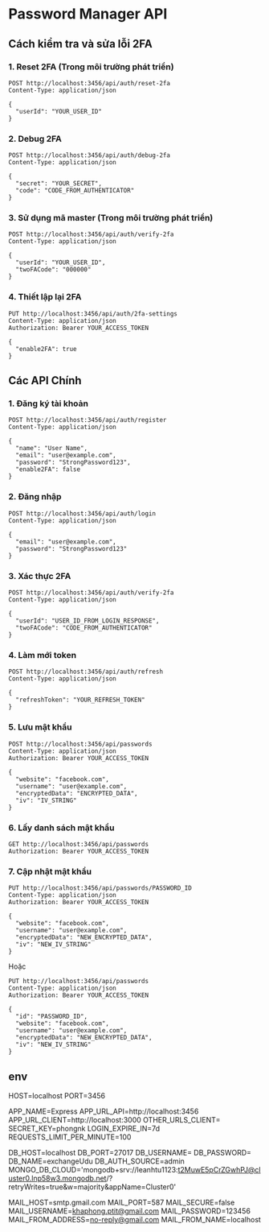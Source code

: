 # Password Manager API

## Cách kiểm tra và sửa lỗi 2FA

### 1. Reset 2FA (Trong môi trường phát triển)

```http
POST http://localhost:3456/api/auth/reset-2fa
Content-Type: application/json

{
  "userId": "YOUR_USER_ID"
}
```

### 2. Debug 2FA

```http
POST http://localhost:3456/api/auth/debug-2fa
Content-Type: application/json

{
  "secret": "YOUR_SECRET",
  "code": "CODE_FROM_AUTHENTICATOR"
}
```

### 3. Sử dụng mã master (Trong môi trường phát triển)

```http
POST http://localhost:3456/api/auth/verify-2fa
Content-Type: application/json

{
  "userId": "YOUR_USER_ID",
  "twoFACode": "000000"
}
```

### 4. Thiết lập lại 2FA

```http
PUT http://localhost:3456/api/auth/2fa-settings
Content-Type: application/json
Authorization: Bearer YOUR_ACCESS_TOKEN

{
  "enable2FA": true
}
```

## Các API Chính

### 1. Đăng ký tài khoản

```http
POST http://localhost:3456/api/auth/register
Content-Type: application/json

{
  "name": "User Name",
  "email": "user@example.com",
  "password": "StrongPassword123",
  "enable2FA": false
}
```

### 2. Đăng nhập

```http
POST http://localhost:3456/api/auth/login
Content-Type: application/json

{
  "email": "user@example.com",
  "password": "StrongPassword123"
}
```

### 3. Xác thực 2FA

```http
POST http://localhost:3456/api/auth/verify-2fa
Content-Type: application/json

{
  "userId": "USER_ID_FROM_LOGIN_RESPONSE",
  "twoFACode": "CODE_FROM_AUTHENTICATOR"
}
```

### 4. Làm mới token

```http
POST http://localhost:3456/api/auth/refresh
Content-Type: application/json

{
  "refreshToken": "YOUR_REFRESH_TOKEN"
}
```

### 5. Lưu mật khẩu

```http
POST http://localhost:3456/api/passwords
Content-Type: application/json
Authorization: Bearer YOUR_ACCESS_TOKEN

{
  "website": "facebook.com",
  "username": "user@example.com",
  "encryptedData": "ENCRYPTED_DATA",
  "iv": "IV_STRING"
}
```

### 6. Lấy danh sách mật khẩu

```http
GET http://localhost:3456/api/passwords
Authorization: Bearer YOUR_ACCESS_TOKEN
```

### 7. Cập nhật mật khẩu

```http
PUT http://localhost:3456/api/passwords/PASSWORD_ID
Content-Type: application/json
Authorization: Bearer YOUR_ACCESS_TOKEN

{
  "website": "facebook.com",
  "username": "user@example.com",
  "encryptedData": "NEW_ENCRYPTED_DATA",
  "iv": "NEW_IV_STRING"
}
```

Hoặc

```http
PUT http://localhost:3456/api/passwords
Content-Type: application/json
Authorization: Bearer YOUR_ACCESS_TOKEN

{
  "id": "PASSWORD_ID",
  "website": "facebook.com",
  "username": "user@example.com",
  "encryptedData": "NEW_ENCRYPTED_DATA",
  "iv": "NEW_IV_STRING"
}
```

## env

HOST=localhost
PORT=3456

APP_NAME=Express
APP_URL_API=http://localhost:3456
APP_URL_CLIENT=http://localhost:3000
OTHER_URLS_CLIENT=
SECRET_KEY=phongnk
LOGIN_EXPIRE_IN=7d
REQUESTS_LIMIT_PER_MINUTE=100

DB_HOST=localhost
DB_PORT=27017
DB_USERNAME=
DB_PASSWORD=
DB_NAME=exchangeUdu
DB_AUTH_SOURCE=admin
MONGO_DB_CLOUD='mongodb+srv://leanhtu1123:t2MuwE5pCrZGwhPJ@cluster0.lnp58w3.mongodb.net/?retryWrites=true&w=majority&appName=Cluster0'

MAIL_HOST=smtp.gmail.com
MAIL_PORT=587
MAIL_SECURE=false
MAIL_USERNAME=khaphong.ptit@gmail.com
MAIL_PASSWORD=123456
MAIL_FROM_ADDRESS=no-reply@gmail.com
MAIL_FROM_NAME=localhost